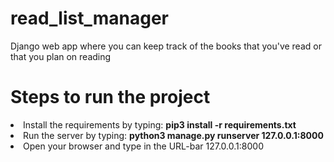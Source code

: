 # read_list_manager
Django web app where you can keep track of the books that you've read or that you plan on reading
<h1>Steps to run the project</h1>
<li>Install the requirements by typing: <b>pip3 install -r requirements.txt</b> </li>
<li>Run the server by typing: <b>python3 manage.py runserver 127.0.0.1:8000</b></li>
<li>Open your browser and type in the URL-bar 127.0.0.1:8000</li>
